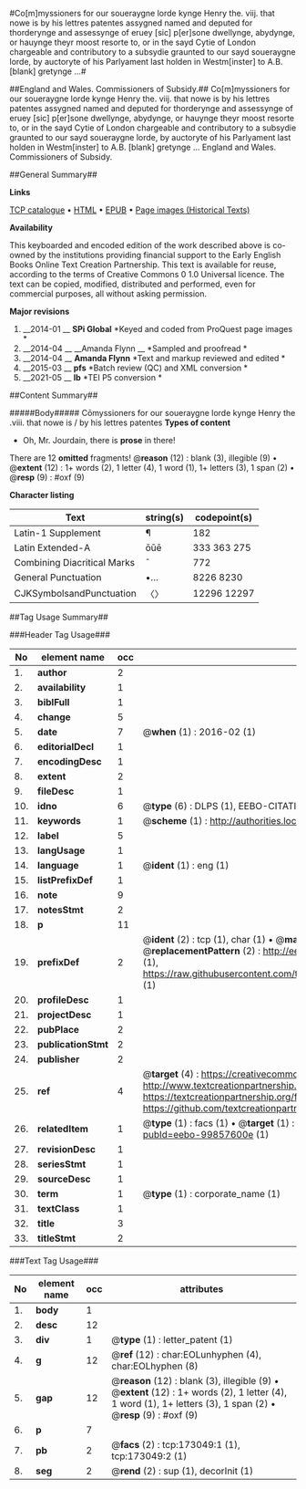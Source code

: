 #Co[m]myssioners for our soueraygne lorde kynge Henry the. viij. that nowe is by his lettres patentes assygned named and deputed for thorderynge and assessynge of eruey [sic] p[er]sone dwellynge, abydynge, or hauynge theyr moost resorte to, or in the sayd Cytie of London chargeable and contributory to a subsydie graunted to our sayd soueraygne lorde, by auctoryte of his Parlyament last holden in Westm[inster] to A.B. [blank] gretynge  ...#

##England and Wales. Commissioners of Subsidy.##
Co[m]myssioners for our soueraygne lorde kynge Henry the. viij. that nowe is by his lettres patentes assygned named and deputed for thorderynge and assessynge of eruey [sic] p[er]sone dwellynge, abydynge, or hauynge theyr moost resorte to, or in the sayd Cytie of London chargeable and contributory to a subsydie graunted to our sayd soueraygne lorde, by auctoryte of his Parlyament last holden in Westm[inster] to A.B. [blank] gretynge  ...
England and Wales. Commissioners of Subsidy.

##General Summary##

**Links**

[TCP catalogue](http://www.ota.ox.ac.uk/tcp/)  • 
[HTML](http://tei.it.ox.ac.uk/tcp/Texts-HTML/free/B12/B12615.html)  • 
[EPUB](http://tei.it.ox.ac.uk/tcp/Texts-EPUB/free/B12/B12615.epub) • 
[Page images (Historical Texts)](https://historicaltexts.jisc.ac.uk/eebo-99857600e)

**Availability**

This keyboarded and encoded edition of the work described above is co-owned by the
    institutions providing financial support to the Early English Books Online Text Creation
    Partnership. This text is available for reuse, according to the terms of  Creative Commons 0 1.0 Universal
    licence. The text can be copied, modified, distributed and performed, even for commercial
    purposes, all without asking permission.

**Major revisions**

1. __2014-01 __ __SPi Global__ *Keyed and coded from ProQuest page images *
1. __2014-04 __ __Amanda Flynn __ *Sampled and proofread *
1. __2014-04 __ __Amanda Flynn__ *Text and markup reviewed and edited *
1. __2015-03 __ __pfs__ *Batch review (QC) and XML conversion *
1. __2021-05 __ __lb__ *TEI P5 conversion *

##Content Summary##

#####Body#####
Cōmyssioners for our soueraygne lorde kynge Henry the .viii. that nowe is / by his lettres patentes 
**Types of content**

  * Oh, Mr. Jourdain, there is **prose** in there!

There are 12 **omitted** fragments! 
 @__reason__ (12) : blank (3), illegible (9)  •  @__extent__ (12) : 1+ words (2), 1 letter (4), 1 word (1), 1+ letters (3), 1 span (2)  •  @__resp__ (9) : #oxf (9)

**Character listing**


|Text|string(s)|codepoint(s)|
|---|---|---|
|Latin-1 Supplement|¶|182|
|Latin Extended-A|ōūē|333 363 275|
|Combining             Diacritical Marks|̄|772|
|General Punctuation|•…|8226 8230|
|CJKSymbolsandPunctuation|〈〉|12296 12297|

##Tag Usage Summary##

###Header Tag Usage###

|No|element name|occ|attributes|
|---|---|---|---|
|1.|__author__|2||
|2.|__availability__|1||
|3.|__biblFull__|1||
|4.|__change__|5||
|5.|__date__|7| @__when__ (1) : 2016-02 (1)|
|6.|__editorialDecl__|1||
|7.|__encodingDesc__|1||
|8.|__extent__|2||
|9.|__fileDesc__|1||
|10.|__idno__|6| @__type__ (6) : DLPS (1), EEBO-CITATION (1), VID (1), EEBO-PROQUEST (1), STC (2)|
|11.|__keywords__|1| @__scheme__ (1) : http://authorities.loc.gov/ (1)|
|12.|__label__|5||
|13.|__langUsage__|1||
|14.|__language__|1| @__ident__ (1) : eng (1)|
|15.|__listPrefixDef__|1||
|16.|__note__|9||
|17.|__notesStmt__|2||
|18.|__p__|11||
|19.|__prefixDef__|2| @__ident__ (2) : tcp (1), char (1)  •  @__matchPattern__ (2) : ([0-9\-]+):([0-9IVX]+) (1), (.+) (1)  •  @__replacementPattern__ (2) : http://eebo.chadwyck.com/downloadtiff?vid=$1&page=$2 (1), https://raw.githubusercontent.com/textcreationpartnership/Texts/master/tcpchars.xml#$1 (1)|
|20.|__profileDesc__|1||
|21.|__projectDesc__|1||
|22.|__pubPlace__|2||
|23.|__publicationStmt__|2||
|24.|__publisher__|2||
|25.|__ref__|4| @__target__ (4) : https://creativecommons.org/publicdomain/zero/1.0/ (1), http://www.textcreationpartnership.org/docs/. (1), https://textcreationpartnership.org/faq/#faq05 (1), https://github.com/textcreationpartnership (1)|
|26.|__relatedItem__|1| @__type__ (1) : facs (1)  •  @__target__ (1) : https://data.historicaltexts.jisc.ac.uk/view?pubId=eebo-99857600e (1)|
|27.|__revisionDesc__|1||
|28.|__seriesStmt__|1||
|29.|__sourceDesc__|1||
|30.|__term__|1| @__type__ (1) : corporate_name (1)|
|31.|__textClass__|1||
|32.|__title__|3||
|33.|__titleStmt__|2||


###Text Tag Usage###

|No|element name|occ|attributes|
|---|---|---|---|
|1.|__body__|1||
|2.|__desc__|12||
|3.|__div__|1| @__type__ (1) : letter_patent (1)|
|4.|__g__|12| @__ref__ (12) : char:EOLunhyphen (4), char:EOLhyphen (8)|
|5.|__gap__|12| @__reason__ (12) : blank (3), illegible (9)  •  @__extent__ (12) : 1+ words (2), 1 letter (4), 1 word (1), 1+ letters (3), 1 span (2)  •  @__resp__ (9) : #oxf (9)|
|6.|__p__|7||
|7.|__pb__|2| @__facs__ (2) : tcp:173049:1 (1), tcp:173049:2 (1)|
|8.|__seg__|2| @__rend__ (2) : sup (1), decorInit (1)|
